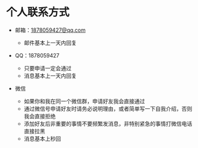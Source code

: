 # 个人联系方式

- 邮箱：1878059427@qq.com
    - 邮件基本上一天内回复

- QQ：1878059427
    - 只要申请一定会通过
    - 消息基本上一天内回复

- 微信
    - 如果你和我在同一个微信群，申请好友我会直接通过
    - 通过微信号申请好友时请务必说明理由，或者简单写一下自我介绍，否则我会直接拒绝
    - 添加好友后非重要的事情不要频繁发消息，非特别紧急的事情打微信电话直接拉黑
    - 消息基本上秒回

